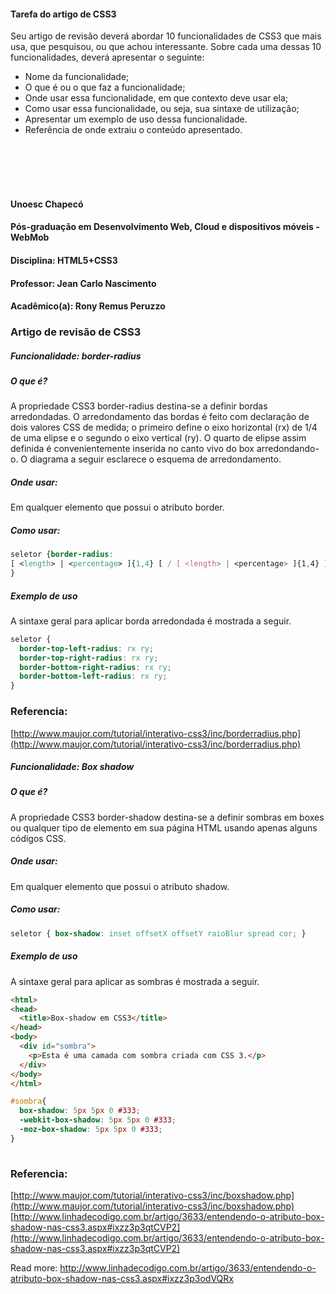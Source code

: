 #### Tarefa do artigo de CSS3
Seu artigo de revisão deverá abordar 10 funcionalidades de CSS3 que mais usa, que pesquisou, ou que achou interessante. Sobre cada uma dessas 10 funcionalidades, deverá apresentar o seguinte:
- Nome da funcionalidade;
- O que é ou o que faz a funcionalidade;
- Onde usar essa funcionalidade, em que contexto deve usar ela;
- Como usar essa funcionalidade, ou seja, sua sintaxe de utilização;
- Apresentar um exemplo de uso dessa funcionalidade.
- Referência de onde extraiu o conteúdo apresentado.

</br></br></br></br>
#### Unoesc Chapecó
#### Pós-graduação em Desenvolvimento Web, Cloud e dispositivos móveis - WebMob
#### Disciplina: HTML5+CSS3
#### Professor: Jean Carlo Nascimento
#### Acadêmico(a): Rony Remus Peruzzo
### Artigo de revisão de CSS3

##### Funcionalidade: border-radius
##### O que é?
A propriedade CSS3 border-radius destina-se a definir bordas arredondadas. O arredondamento das bordas é feito com declaração de dois valores CSS de medida; o primeiro define o eixo horizontal (rx) de 1/4 de uma elipse e o segundo o eixo vertical (ry). O quarto de elipse assim definida é convenientemente inserida no canto vivo do box arredondando-o. O diagrama a seguir esclarece o esquema de arredondamento.
##### Onde usar:
Em qualquer elemento que possui o atributo border.
##### Como usar:
```css
seletor {border-radius:
[ <length> | <percentage> ]{1,4} [ / [ <length> | <percentage> ]{1,4} ]?);
}
```
##### Exemplo de uso
A sintaxe geral para aplicar borda arredondada é mostrada a seguir.

```css
seletor {
  border-top-left-radius: rx ry;
  border-top-right-radius: rx ry;
  border-bottom-right-radius: rx ry;
  border-bottom-left-radius: rx ry;
}

```
### Referencia:
[http://www.maujor.com/tutorial/interativo-css3/inc/borderradius.php](http://www.maujor.com/tutorial/interativo-css3/inc/borderradius.php)

##### Funcionalidade: Box shadow
##### O que é?
A propriedade CSS3 border-shadow destina-se a definir sombras em boxes ou qualquer tipo de elemento em sua página HTML usando apenas alguns códigos CSS.

##### Onde usar:
Em qualquer elemento que possui o atributo shadow.
##### Como usar:
```css
seletor { box-shadow: inset offsetX offsetY raioBlur spread cor; } 
```

##### Exemplo de uso
A sintaxe geral para aplicar as sombras é mostrada a seguir.

```html
<html>
<head>
  <title>Box-shadow em CSS3</title>
</head>
<body>
  <div id="sombra">
    <p>Esta é uma camada com sombra criada com CSS 3.</p>
  </div>
</body>
</html>
```
```css
#sombra{
  box-shadow: 5px 5px 0 #333;
  -webkit-box-shadow: 5px 5px 0 #333;
  -moz-box-shadow: 5px 5px 0 #333;
}
  
```



### Referencia:
[http://www.maujor.com/tutorial/interativo-css3/inc/boxshadow.php](http://www.maujor.com/tutorial/interativo-css3/inc/boxshadow.php)
[http://www.linhadecodigo.com.br/artigo/3633/entendendo-o-atributo-box-shadow-nas-css3.aspx#ixzz3p3qtCVP2](http://www.linhadecodigo.com.br/artigo/3633/entendendo-o-atributo-box-shadow-nas-css3.aspx#ixzz3p3qtCVP2)
































Read more: http://www.linhadecodigo.com.br/artigo/3633/entendendo-o-atributo-box-shadow-nas-css3.aspx#ixzz3p3odVQRx
